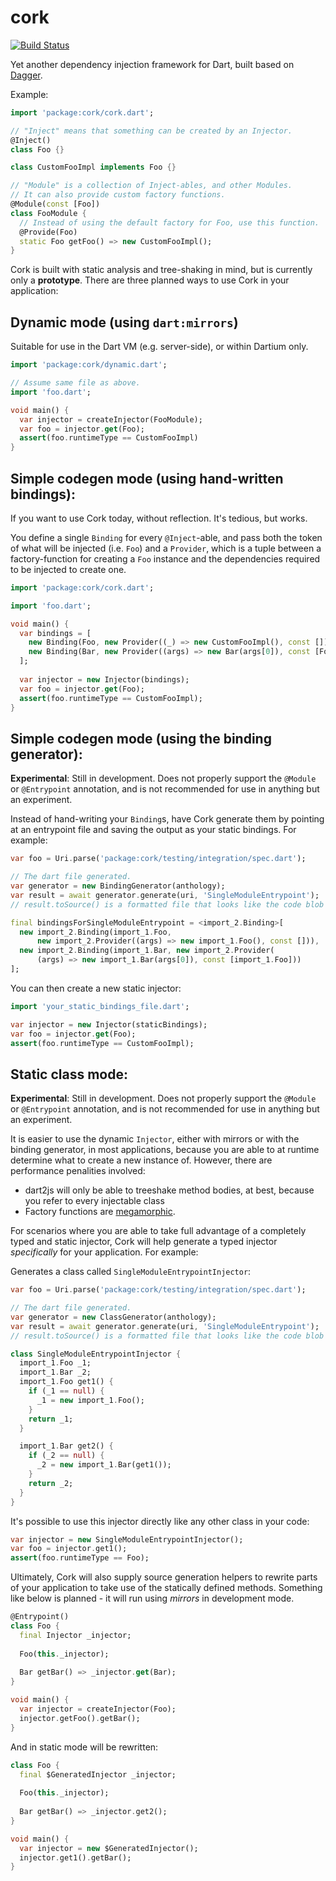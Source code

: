 # cork

[![Build Status](https://drone.io/github.com/matanlurey/cork/status.png)](https://drone.io/github.com/matanlurey/cork/latest)

Yet another dependency injection framework for Dart, built based on [Dagger](https://google.github.io/dagger/).

Example:

```dart
import 'package:cork/cork.dart';

// "Inject" means that something can be created by an Injector.
@Inject()
class Foo {}

class CustomFooImpl implements Foo {}

// "Module" is a collection of Inject-ables, and other Modules.
// It can also provide custom factory functions.
@Module(const [Foo])
class FooModule {
  // Instead of using the default factory for Foo, use this function.
  @Provide(Foo)
  static Foo getFoo() => new CustomFooImpl();
}
```

Cork is built with static analysis and tree-shaking in mind, but is currently only a __prototype__. There are three planned ways to use Cork in your application:

## Dynamic mode (using `dart:mirrors`)
Suitable for use in the Dart VM (e.g. server-side), or within Dartium only.

```dart
import 'package:cork/dynamic.dart';

// Assume same file as above.
import 'foo.dart';

void main() {
  var injector = createInjector(FooModule);
  var foo = injector.get(Foo);
  assert(foo.runtimeType == CustomFooImpl)
}
```

## Simple codegen mode (using hand-written bindings):
If you want to use Cork today, without reflection. It's tedious, but works.

You define a single `Binding` for every `@Inject`-able, and pass both the token of what will be injected (i.e. `Foo`) and a `Provider`, which is a tuple between a factory-function for creating a `Foo` instance and the dependencies required to be injected to create one.

```dart
import 'package:cork/cork.dart';

import 'foo.dart';

void main() {
  var bindings = [
    new Binding(Foo, new Provider((_) => new CustomFooImpl(), const [])),
    new Binding(Bar, new Provider((args) => new Bar(args[0]), const [Foo]))
  ];
  
  var injector = new Injector(bindings);
  var foo = injector.get(Foo);
  assert(foo.runtimeType == CustomFooImpl);
}
```

## Simple codegen mode (using the binding generator):

**Experimental**: Still in development. Does not properly support the `@Module` or `@Entrypoint` annotation, and is not recommended for use in anything but an experiment.

Instead of hand-writing your `Binding`s, have Cork generate them by pointing at an entrypoint file and saving the output as your static bindings. For example:

```dart
var foo = Uri.parse('package:cork/testing/integration/spec.dart');

// The dart file generated.
var generator = new BindingGenerator(anthology);
var result = await generator.generate(uri, 'SingleModuleEntrypoint');
// result.toSource() is a formatted file that looks like the code blob below.
```

```dart
final bindingsForSingleModuleEntrypoint = <import_2.Binding>[
  new import_2.Binding(import_1.Foo,
      new import_2.Provider((args) => new import_1.Foo(), const [])),
  new import_2.Binding(import_1.Bar, new import_2.Provider(
      (args) => new import_1.Bar(args[0]), const [import_1.Foo]))
];
```

You can then create a new static injector:

```dart
import 'your_static_bindings_file.dart';

var injector = new Injector(staticBindings);
var foo = injector.get(Foo);
assert(foo.runtimeType == CustomFooImpl);
```

## Static class mode:

**Experimental**: Still in development. Does not properly support the `@Module` or `@Entrypoint` annotation, and is not recommended for use in anything but an experiment.

It is easier to use the dynamic `Injector`, either with mirrors or with the binding generator, in most applications, because you are able to at runtime determine what to create a new instance of. However, there are performance penalities involved:

- dart2js will only be able to treeshake method bodies, at best, because you refer to every injectable class
- Factory functions are [megamorphic](http://mrale.ph/blog/2015/01/11/whats-up-with-monomorphism.html).

For scenarios where you are able to take full advantage of a completely typed and static injector, Cork will help generate a typed injector *specifically* for your application. For example:

Generates a class called `SingleModuleEntrypointInjector`:

```dart
var foo = Uri.parse('package:cork/testing/integration/spec.dart');

// The dart file generated.
var generator = new ClassGenerator(anthology);
var result = await generator.generate(uri, 'SingleModuleEntrypoint');
// result.toSource() is a formatted file that looks like the code blob below.
```

```dart
class SingleModuleEntrypointInjector {
  import_1.Foo _1;
  import_1.Bar _2;
  import_1.Foo get1() {
    if (_1 == null) {
      _1 = new import_1.Foo();
    }
    return _1;
  }

  import_1.Bar get2() {
    if (_2 == null) {
      _2 = new import_1.Bar(get1());
    }
    return _2;
  }
}
```

It's possible to use this injector directly like any other class in your code:

```dart
var injector = new SingleModuleEntrypointInjector();
var foo = injector.get1();
assert(foo.runtimeType == Foo);
```

Ultimately, Cork will also supply source generation helpers to rewrite parts of your application to take use of the statically defined methods. Something like below is planned - it will run using *mirrors* in development mode.

```dart
@Entrypoint()
class Foo {
  final Injector _injector;
  
  Foo(this._injector);
  
  Bar getBar() => _injector.get(Bar);
}

void main() {
  var injector = createInjector(Foo);
  injector.getFoo().getBar();
}
```

And in static mode will be rewritten:

```dart
class Foo {
  final $GeneratedInjector _injector;
  
  Foo(this._injector);
  
  Bar getBar() => _injector.get2();
}

void main() {
  var injector = new $GeneratedInjector();
  injector.get1().getBar();
}
```
